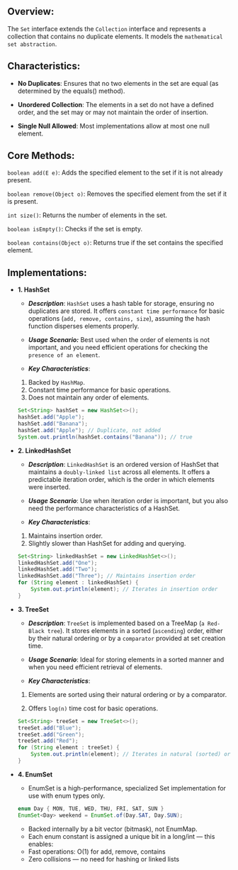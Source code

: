 ## Overview:

The `Set` interface extends the `Collection` interface and represents a collection that contains no duplicate elements. It models the `mathematical set abstraction`.

## Characteristics:

- **No Duplicates**: Ensures that no two elements in the set are equal (as determined by the equals() method).

- **Unordered Collection**: The elements in a set do not have a defined order, and the set may or may not maintain the order of insertion.

- **Single Null Allowed**: Most implementations allow at most one null element.

## Core Methods:

`boolean add(E e)`: Adds the specified element to the set if it is not already present.

`boolean remove(Object o)`: Removes the specified element from the set if it is present.

`int size()`: Returns the number of elements in the set.

`boolean isEmpty()`: Checks if the set is empty.

`boolean contains(Object o)`: Returns true if the set contains the specified element.

## Implementations:

- **1. HashSet**

  - **_Description_**: `HashSet` uses a hash table for storage, ensuring no duplicates are stored. It offers `constant time performance` for basic operations (`add, remove, contains, size`), assuming the hash function disperses elements properly.

  - **_Usage Scenario:_** Best used when the order of elements is not important, and you need efficient operations for checking the `presence of an element`.

  - **_Key Characteristics_**:

  1.  Backed by `HashMap`.
  2.  Constant time performance for basic operations.
  3.  Does not maintain any order of elements.

  ```java
  Set<String> hashSet = new HashSet<>();
  hashSet.add("Apple");
  hashSet.add("Banana");
  hashSet.add("Apple"); // Duplicate, not added
  System.out.println(hashSet.contains("Banana")); // true
  ```

- **2. LinkedHashSet**

  - **_Description_**: `LinkedHashSet` is an ordered version of HashSet that maintains a `doubly-linked list` across all elements. It offers a predictable iteration order, which is the order in which elements were inserted.

  - **_Usage Scenario_**: Use when iteration order is important, but you also need the performance characteristics of a HashSet.

  - **_Key Characteristics_**:

  1.  Maintains insertion order.
  2.  Slightly slower than HashSet for adding and querying.

  ```java
  Set<String> linkedHashSet = new LinkedHashSet<>();
  linkedHashSet.add("One");
  linkedHashSet.add("Two");
  linkedHashSet.add("Three"); // Maintains insertion order
  for (String element : linkedHashSet) {
      System.out.println(element); // Iterates in insertion order
  }
  ```

- **3. TreeSet**

  - **_Description_**: `TreeSet` is implemented based on a TreeMap (`a Red-Black tree`). It stores elements in a sorted (`ascending`) order, either by their natural ordering or by a `comparator` provided at set creation time.

  - **_Usage Scenario_**: Ideal for storing elements in a sorted manner and when you need efficient retrieval of elements.

  - **_Key Characteristics_**:

  1.  Elements are sorted using their natural ordering or by a comparator.

  2.  Offers `log(n)` time cost for basic operations.

  ```java
  Set<String> treeSet = new TreeSet<>();
  treeSet.add("Blue");
  treeSet.add("Green");
  treeSet.add("Red");
  for (String element : treeSet) {
      System.out.println(element); // Iterates in natural (sorted) order
  }

  ```

- **4. EnumSet**

  - EnumSet is a high-performance, specialized Set implementation for use with enum types only.

  ```java
  enum Day { MON, TUE, WED, THU, FRI, SAT, SUN }
  EnumSet<Day> weekend = EnumSet.of(Day.SAT, Day.SUN);
  ```

  - Backed internally by a bit vector (bitmask), not EnumMap.
  - Each enum constant is assigned a unique bit in a long/int — this enables:
  - Fast operations: O(1) for add, remove, contains
  - Zero collisions — no need for hashing or linked lists

